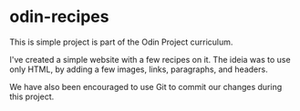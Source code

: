 # odin-recipes

This is simple project is part of the Odin Project curriculum.

I've created a simple website with a few recipes on it. 
The ideia was to use only HTML, by adding a few images, links, paragraphs, and headers.

We have also been encouraged to use Git to commit our changes during this project.